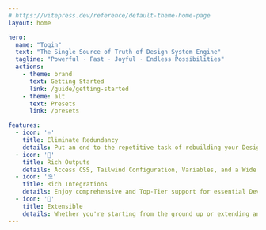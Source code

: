 ```yaml
---
# https://vitepress.dev/reference/default-theme-home-page
layout: home

hero:
  name: "Toqin"
  text: "The Single Source of Truth of Design System Engine"
  tagline: "Powerful · Fast · Joyful · Endless Possibilities"
  actions:
    - theme: brand
      text: Getting Started
      link: /guide/getting-started
    - theme: alt
      text: Presets
      link: /presets

features:
  - icon: '♾️'
    title: Eliminate Redundancy
    details: Put an end to the repetitive task of rebuilding your Design System for various frameworks. Build once, use everywhere!
  - icon: '🚀'
    title: Rich Outputs
    details: Access CSS, Tailwind Configuration, Variables, and a Wide Array of Resources, all seamlessly synchronized from a Single Source of Truth!
  - icon: '⛱️'
    title: Rich Integrations
    details: Enjoy comprehensive and Top-Tier support for essential Development Tools, including Vite, PostCSS, Command-Line Interface (CLI), and more.
  - icon: '🧩'
    title: Extensible
    details: Whether you're starting from the ground up or extending an existing public Design System, our platform has you covered.
---
```

